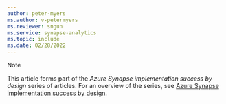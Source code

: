 ```yaml
---
author: peter-myers
ms.author: v-petermyers
ms.reviewer: sngun
ms.service: synapse-analytics
ms.topic: include
ms.date: 02/28/2022
---
```


> [!NOTE]
> This article forms part of the *Azure Synapse implementation success by design* series of articles. For an overview of the series, see [Azure Synapse implementation success by design](../implementation-success-overview.md).
